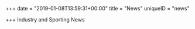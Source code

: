 +++
date = "2019-01-08T13:59:31+00:00"
title = "News"
uniqueID = "news"

+++
Industry and Sporting News 